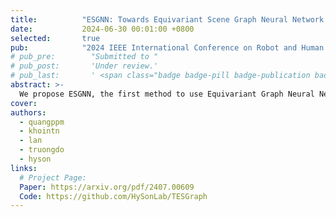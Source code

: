 ```yaml
---
title:          "ESGNN: Towards Equivariant Scene Graph Neural Network for 3D Scene Understanding"
date:           2024-06-30 00:01:00 +0800
selected:       true
pub:            "2024 IEEE International Conference on Robot and Human Interactive Communication ROMAN - Late Breaking Report"
# pub_pre:        "Submitted to "
# pub_post:       'Under review.'
# pub_last:       ' <span class="badge badge-pill badge-publication badge-success">Spotlight</span>'
abstract: >-
  We propose ESGNN, the first method to use Equivariant Graph Neural Networks for semantic scene graph generation from 3D point clouds. By preserving geometric symmetries, ESGNN achieves superior accuracy, faster convergence, and lower computational cost, making it well-suited for real-time applications in robotics and computer vision.
cover:          
authors:
  - quangppm
  - khointn
  - lan
  - truongdo
  - hyson
links:
  # Project Page: 
  Paper: https://arxiv.org/pdf/2407.00609
  Code: https://github.com/HySonLab/TESGraph
---
```

